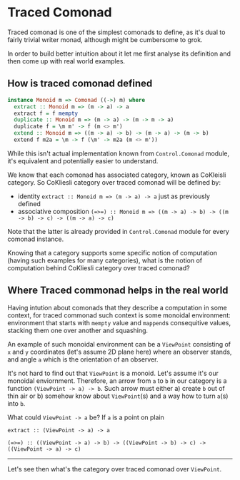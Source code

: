 # Traced Comonad

Traced comonad is one of the simplest comonads to define, as it's dual to fairly trivial writer monad, although might be cumbersome to grok.

In order to build better intuition about it let me first analyse its definition and then come up with real world examples.

## How is traced comonad defined

```haskell
instance Monoid m => Comonad ((->) m) where
  extract :: Monoid m => (m -> a) -> a
  extract f = f mempty
  duplicate :: Monoid m => (m -> a) -> (m -> m -> a)
  duplicate f = \m m' -> f (m <> m')
  extend :: Monoid m => ((m -> a) -> b) -> (m -> a) -> (m -> b)
  extend f m2a = \m -> f (\m' -> m2a (m <> m'))
```

While this isn't actual implementation known from `Control.Comonad` module, it's equivalent and potentially easier to understand.

We know that each comonad has associated category, known as CoKleisli category.
So CoKliesli category over traced comonad will be defined by:

* identity `extract :: Monoid m => (m -> a) -> a` just as previously defined
* associative composition `(=>=) :: Monoid m => ((m -> a) -> b) -> ((m -> b) -> c) -> ((m -> a) -> c)`

Note that the latter is already provided in `Control.Comonad` module for every comonad instance.

Knowing that a category supports some specific notion of computation (having such examples for many categories), what is the notion of computation behind CoKliesli category over traced comonad?

## Where Traced commonad helps in the real world

Having intution about comonads that they describe a computation in some context, for traced commonad such context is some monoidal environment: environment that starts with `mempty` value and `mappend`s consequitive values, stacking them one over another and squashing.

An example of such monoidal environment can be a `ViewPoint` consisting of `x` and `y` coordinates (let's assume 2D plane here) where an observer stands, and angle `a` which is the orientation of an observer.

It's not hard to find out that `ViewPoint` is a monoid. 
Let's assume it's our monoidal enviornment.
Therefore, an arrow from `a` to `b` in our category is a function `(ViewPoint -> a) -> b`. Such arrow must either a) create `b` out of thin air or b) somehow know about `ViewPoint`(s) and a way how to turn `a`(s) into `b`.

What could `ViewPoint -> a` be? If `a` is a point on plain

`extract :: (ViewPoint -> a) -> a`

`(=>=) :: ((ViewPoint -> a) -> b) -> ((ViewPoint -> b) -> c) -> ((ViewPoint -> a) -> c)`

---
Let's see then what's the category over traced comonad over `ViewPoint`.

